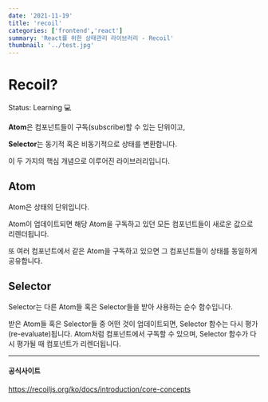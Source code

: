```yaml
---
date: '2021-11-19'
title: 'recoil'
categories: ['frontend','react']
summary: 'React를 위한 상태관리 라이브러리 - Recoil'
thumbnail: '../test.jpg'
---
```


# Recoil?

Status: Learning 💻

**Atom**은 컴포넌트들이 구독(subscribe)할 수 있는 단위이고, 

**Selector**는 동기적 혹은 비동기적으로 상태를 변환합니다. 

이 두 가지의 핵심 개념으로 이루어진 라이브러리입니다.

## **Atom**

Atom은 상태의 단위입니다.

Atom이 업데이트되면 해당 Atom을 구독하고 있던 모든 컴포넌트들이 새로운 값으로 리렌더됩니다. 

또 여러 컴포넌트에서 같은 Atom을 구독하고 있으면 그 컴포넌트들이 상태를 동일하게 공유합니다.

## **Selector**

Selector는 다른 Atom들 혹은 Selector들을 받아 사용하는 순수 함수입니다.

받은 Atom들 혹은 Selector들 중 어떤 것이 업데이트되면, Selector 함수는 다시 평가(re-evaluate)됩니다. Atom처럼 컴포넌트에서 구독할 수 있으며, Selector 함수가 다시 평가될 때 컴포넌트가 리렌더됩니다.

---

#### 공식사이트
https://recoiljs.org/ko/docs/introduction/core-concepts